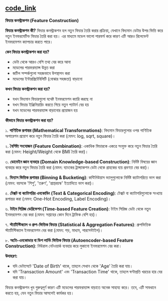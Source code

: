 [code_link](https://github.com/AbuTaher003/Machine-Learning-ML-/blob/main/Code/45_Featuer_Construction.ipynb)
---
**ফিচার কনস্ট্রাকশন (Feature Construction)**

**ফিচার কনস্ট্রাকশন কী?**
ফিচার কনস্ট্রাকশন হল নতুন ফিচার তৈরি করার প্রক্রিয়া, যেখানে বিদ্যমান ডেটার উপর ভিত্তি করে নতুন ইনফরমেটিভ ফিচার তৈরি করা হয়। এর মাধ্যমে মডেল ভালো পারফর্ম করে কারণ এটি আরও রিলেভেন্ট ইনফরমেশন ক্যাপচার করতে পারে।

**কেন ফিচার কনস্ট্রাকশন করা হয়?**
- ডেটা থেকে আরও বেশি তথ্য বের করে আনা
- মডেলের পারফরম্যান্স উন্নত করা
- জটিল সম্পর্কগুলো সহজভাবে উপস্থাপন করা
- মডেলের ইন্টারপ্রিটেবিলিটি (বোঝার সহজতা) বাড়ানো

**কখন ফিচার কনস্ট্রাকশন করা হয়?**
- যখন বিদ্যমান ফিচারগুলো যথেষ্ট ইনফরমেশন ক্যারি করছে না
- যখন ফিচার ইঞ্জিনিয়ারিং করতে গিয়ে নতুন প্যাটার্ন বের হয়
- যখন মডেলের পারফরম্যান্স বাড়ানোর প্রয়োজন হয়

**কীভাবে ফিচার কনস্ট্রাকশন করা হয়?**

১. **গাণিতিক রূপান্তর (Mathematical Transformations)**: বিদ্যমান ফিচারগুলোর ওপর গাণিতিক অপারেশন প্রয়োগ করে নতুন ফিচার তৈরি করা (যেমন: log, sqrt, square)।

২. **বৈশিষ্ট্য সংযোজন (Feature Combination)**: একাধিক ফিচারকে একত্রে সংযুক্ত করে নতুন ফিচার তৈরি করা (যেমন: Height/Weight থেকে BMI তৈরি করা)।

৩. **ডোমেইন জ্ঞান ব্যবহার (Domain Knowledge-based Construction)**: নির্দিষ্ট বিষয়ের জ্ঞান ব্যবহার করে নতুন ফিচার তৈরি করা (যেমন: ব্যাংকের ট্রান্স্যাকশন ডেটা থেকে গ্রাহকের ব্যয় প্রবণতা বের করা)।

৪. **বিন্যাস ভিত্তিক রূপান্তর (Binning & Bucketing)**: কন্টিনিউয়াস ভ্যালুগুলোকে নির্দিষ্ট ক্যাটাগরিতে ভাগ করা (যেমন: বয়সকে 'শিশু', 'তরুণ', 'প্রাপ্তবয়স্ক' ইত্যাদিতে ভাগ করা)।

৫. **টেক্সট বা ক্যাটাগরির এনকোডিং (Text & Categorical Encoding)**: টেক্সট বা ক্যাটাগরিগুলোকে সংখ্যায় রূপান্তর করা (যেমন: One-Hot Encoding, Label Encoding)।

৬. **টাইম সিরিজ ডেরিভেশন (Time-based Feature Creation)**: টাইম সিরিজ ডেটা থেকে নতুন ইনফরমেশন বের করা (যেমন: সপ্তাহের কোন দিনে ট্রাফিক বেশি হয়)।

৭. **স্ট্যাটিস্টিক্যাল ও গ্রুপ-ভিত্তিক ফিচার (Statistical & Aggregation Features)**: গ্রুপভিত্তিক স্ট্যাটিস্টিক্যাল ইনফরমেশন বের করা (যেমন: গড়, মাধ্যম, পারসেন্টাইল)।

৮. **অটো-এনকোডার বা ডিপ লার্নিং ভিত্তিক ফিচার (Autoencoder-based Feature Construction)**: নিউরাল নেটওয়ার্ক ব্যবহার করে লুকানো ইনফরমেশন বের করা।

**উদাহরণ:**
- যদি ডেটাসেটে 'Date of Birth' থাকে, তাহলে সেখান থেকে 'Age' তৈরি করা যায়।
- যদি 'Transaction Amount' এবং 'Transaction Time' থাকে, তাহলে ঘণ্টাপ্রতি খরচের হার বের করা যায়।

ফিচার কনস্ট্রাকশন খুব গুরুত্বপূর্ণ কারণ এটি মডেলের পারফরম্যান্স বাড়াতে অনেক সাহায্য করে। তবে, এটি সাবধানে করতে হয়, যেন নতুন ফিচার আসলেই কার্যকর হয়।

